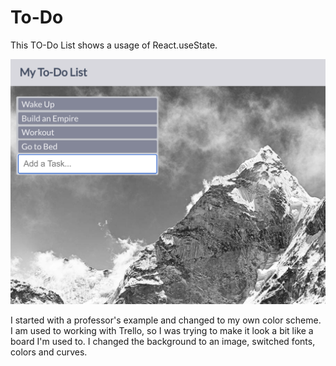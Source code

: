# To-Do

This TO-Do List shows a usage of React.useState.

![Todo Screenshot](https://github.com/veraphipps01/To-Do/blob/main/Todo.png?raw=true)

I started with a professor's example and changed to my own color scheme. I am used to working with Trello, so I was trying to make it look a bit like a board I'm used to. I changed the background to an image, switched fonts, colors and curves.
